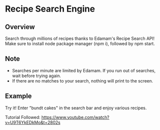 # Recipe Search Engine 

## Overview
Search through millions of recipes thanks to Edamam's Recipe Search API! Make sure to install node package manager (npm i), followed by npm start. 

## Note  
+ Searches per minute are limited by Edamam. If you run out of searches, wait before trying again. 
+ If there are no matches to your search, nothing will print to the screen. 

## Example
Try it!
Enter "bundt cakes" in the search bar and enjoy various recipes.


Tutorial Followed: https://www.youtube.com/watch?v=U9T6YkEDkMo&t=2802s

